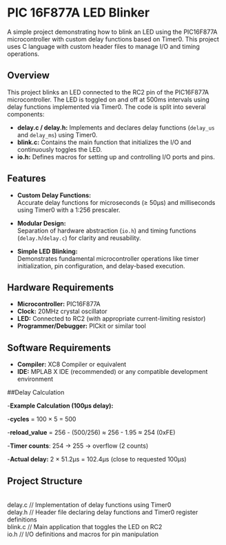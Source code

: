# PIC 16F877A LED Blinker

A simple project demonstrating how to blink an LED using the PIC16F877A microcontroller with custom delay functions based on Timer0. This project uses C language with custom header files to manage I/O and timing operations.

## Overview

This project blinks an LED connected to the RC2 pin of the PIC16F877A microcontroller. The LED is toggled on and off at 500ms intervals using delay functions implemented via Timer0. The code is split into several components:

- **delay.c / delay.h:** Implements and declares delay functions (`delay_us` and `delay_ms`) using Timer0.
- **blink.c:** Contains the main function that initializes the I/O and continuously toggles the LED.
- **io.h:** Defines macros for setting up and controlling I/O ports and pins.

## Features

- **Custom Delay Functions:**  
  Accurate delay functions for microseconds (≥ 50µs) and milliseconds using Timer0 with a 1:256 prescaler.
  
- **Modular Design:**  
  Separation of hardware abstraction (`io.h`) and timing functions (`delay.h`/`delay.c`) for clarity and reusability.
  
- **Simple LED Blinking:**  
  Demonstrates fundamental microcontroller operations like timer initialization, pin configuration, and delay-based execution.

## Hardware Requirements

- **Microcontroller:** PIC16F877A
- **Clock:** 20MHz crystal oscillator
- **LED:** Connected to RC2 (with appropriate current-limiting resistor)
- **Programmer/Debugger:** PICkit or similar tool

## Software Requirements

- **Compiler:** XC8 Compiler or equivalent
- **IDE:** MPLAB X IDE (recommended) or any compatible development environment

##Delay Calculation

-**Example Calculation (100μs delay):**

-**cycles** = 100 × 5 = 500

-**reload_value** = 256 - (500/256) ≈ 256 - 1.95 ≈ 254 (0xFE)

-**Timer counts**: 254 → 255 → overflow (2 counts)

-**Actual delay:** 2 × 51.2μs = 102.4μs (close to requested 100μs)
  

## Project Structure

<br> delay.c // Implementation of delay functions using Timer0 
<br> delay.h // Header file declaring delay functions and Timer0 register definitions 
<br> blink.c // Main application that toggles the LED on RC2 
<br> io.h // I/O definitions and macros for pin manipulation 
